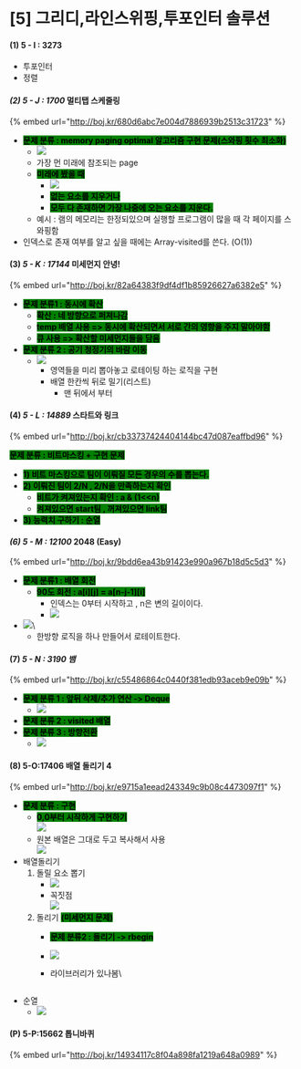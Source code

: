# \[5] 그리디,라인스위핑,투포인터 솔루션

#### (1) 5 - I : 3273

* 투포인터
* 정렬&#x20;

#### _(2) 5 - J : 1700_ 멀티탭 스케줄링

{% embed url="http://boj.kr/680d6abc7e004d7886939b2513c31723" %}

* <mark style="background-color:green;">**문제 분류 : memory paging optimal 알고리즘 구현 문제(스와핑 횟수 최소화)**</mark>
  * ![](<../.gitbook/assets/image (25).png>)
  * 가장 먼 미래에 참조되는 page
  * <mark style="background-color:green;">**미래에 봤을 때**</mark>
    * ![](<../.gitbook/assets/image (26).png>)
    * <mark style="background-color:green;">**없는 요소를 지우거나**</mark>
    * <mark style="background-color:green;">**모두 다 존재하면 가장 나중에 오는 요소를 지운다.**</mark>
  * 예시 : 램의 메모리는 한정되있으며 실행할 프로그램이 많을 때 각 페이지를 스와핑함
* 인덱스로 존재 여부를 알고 싶을 때에는 Array-visited를 쓴다. (O(1))

#### (3) _5 - K : 17144_ 미세먼지 안녕!

{% embed url="http://boj.kr/82a64383f9df4df1b85926627a6382e5" %}

* <mark style="background-color:green;">**문제 분류1 : 동시에 확산**</mark>
  * <mark style="background-color:green;">**확산 : 네 방향으로 퍼져나감**</mark>
  * <mark style="background-color:green;">**temp 배열 사용 => 동시에 확산되면서 서로 간의 영향을 주지 말아야함**</mark>&#x20;
  * <mark style="background-color:green;">**큐 사용 => 확산할 미세먼지들을 담음**</mark>
* <mark style="background-color:green;">**문제 분류 2 : 공기 청정기의 바람 이동**</mark>&#x20;
  * ![](<../.gitbook/assets/image (41).png>)
    * 영역들을 미리 뽑아놓고 로테이팅 하는 로직을 구현
    * 배열 한칸씩 뒤로 밀기(리스트)
      * 맨 뒤에서 부터

#### (4) _5 - L : 14889_ 스타트와 링크

{% embed url="http://boj.kr/cb33737424404144bc47d087eaffbd96" %}

<mark style="background-color:green;">**문제 분류 : 비트마스킹 + 구현 문제**</mark>

* <mark style="background-color:green;">**1) 비트 마스킹으로 팀이 이뤄질 모든 경우의 수를 뽑는다.**</mark>
* <mark style="background-color:green;">**2) 이뤄진 팀이 2/N , 2/N을 만족하는지 확인**</mark>&#x20;
  * <mark style="background-color:green;">**비트가 켜져있는지 확인 : a & (1<\<n)**</mark>&#x20;
  * <mark style="background-color:green;">**켜져있으면 start팀 , 꺼져있으면 link팀**</mark>&#x20;
* <mark style="background-color:green;">**3) 능력치 구하기 : 순열**</mark>

#### _(6) 5 - M : 12100_ 2048 (Easy)

{% embed url="http://boj.kr/9bdd6ea43b91423e990a967b18d5c5d3" %}

* <mark style="background-color:green;">**문제 분류1 :  배열 회전**</mark>
  * <mark style="background-color:green;">**90도 회전 : a\[i]\[j] = a\[n-j-1]\[i]**</mark>
    * 인덱스는 0부터 시작하고 , n은 변의 길이이다.
    * ![](../.gitbook/assets/BACE32B3-0FDE-4A80-A459-C235518C555F.jpeg)
* ![](<../.gitbook/assets/image (3) (1).png>)\\
  * 한방향 로직을 하나 만들어서 로테이트한다.

#### (7) _5 - N : 3190 뱀_

{% embed url="http://boj.kr/c55486864c0440f381edb93aceb9e09b" %}

* <mark style="background-color:green;">**문제 분류 1 : 앞뒤 삭제/추가 연산 -> Deque**</mark>
  * ![](<../.gitbook/assets/image (68).png>)
* <mark style="background-color:green;">**문제 분류 2 : visited 배열**</mark>
* <mark style="background-color:green;">**문제 분류 3 : 방향전환**</mark>
  * ![](<../.gitbook/assets/image (69).png>)

#### (8) 5-O:17406 배열 돌리기 4

{% embed url="http://boj.kr/e9715a1eead243349c9b08c4473097f1" %}

* <mark style="background-color:green;">**문제 분류 : 구현**</mark>
  * <mark style="background-color:green;">**0,0부터 시작하게 구현하기**</mark>\
    ![](<../.gitbook/assets/image (87).png>)
  * 원본 배열은 그대로 두고 복사해서 사용\
    ![](<../.gitbook/assets/image (91).png>)
* 배열돌리기
  1. 돌릴 요소 뽑기
     * ![](<../.gitbook/assets/image (85).png>)
     * 꼭짓점\
       ![](<../.gitbook/assets/image (89).png>)
  2. 돌리기 <mark style="background-color:green;">**(미세먼지 문제)**</mark>
     * <mark style="background-color:green;">**문제 분류2 : 돌리기 -> rbegin**</mark>
     * ![](<../.gitbook/assets/image (86).png>)
     *   라이브러리가 있나봄\


         <figure><img src="../.gitbook/assets/image (90).png" alt=""><figcaption></figcaption></figure>
* 순열
  * ![](<../.gitbook/assets/image (84).png>)

#### (P) 5-P:15662 톱니바퀴

{% embed url="http://boj.kr/14934117c8f04a898fa1219a648a0989" %}

